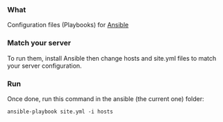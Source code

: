 ### What

Configuration files (Playbooks) for [Ansible](http://www.ansible.com/)

### Match your server

To run them, install Ansible then change hosts and site.yml files to match your
server configuration.

### Run

Once done, run this command in the ansible (the current one) folder:

    ansible-playbook site.yml -i hosts
